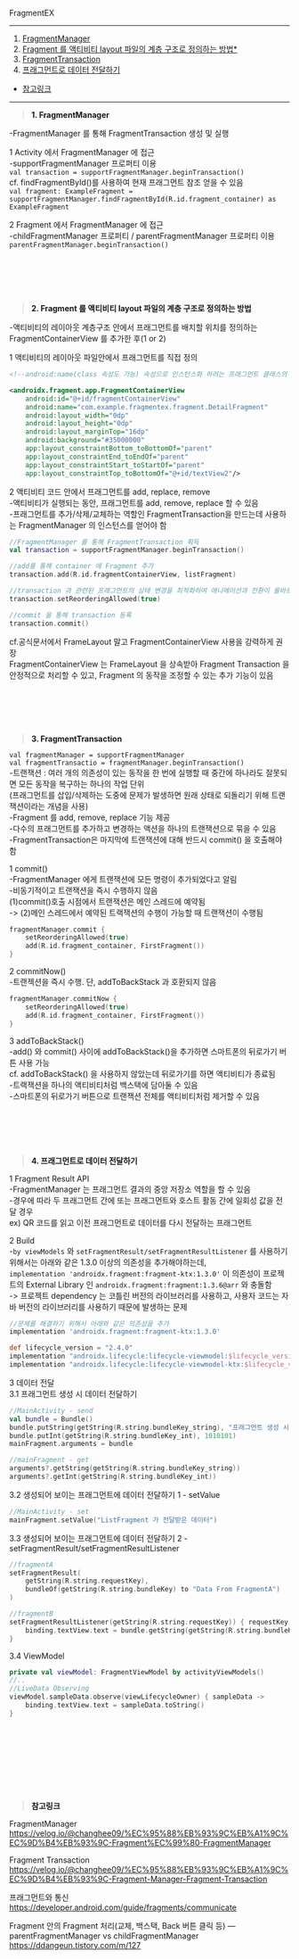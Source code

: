 FragmentEX

---
1. <a href = "#content1">FragmentManager</a></br>
2. <a href = "#content2">Fragment 를 액티비티 layout 파일의 계층 구조로 정의하는 방법*</a></br>
3. <a href = "#content3">FragmentTransaction</a></br>
4. <a href = "#content4">프래그먼트로 데이터 전달하기</a></br>
* <a href = "#ref">참고링크</a>
---
><a id = "content1">**1. FragmentManager**</a></br>

-FragmentManager 를 통해 FragmentTransaction 생성 및 실행</br>

1 Activity 에서 FragmentManager 에 접근</br>
-supportFragmentManager 프로퍼티 이용</br>
`val transaction = supportFragmentManager.beginTransaction()`</br>
cf. findFragmentById()를 사용하여 현재 프래그먼트 참조 얻을 수 있음</br>
`val fragment: ExampleFragment = supportFragmentManager.findFragmentById(R.id.fragment_container) as ExampleFragment`</br>

2 Fragment 에서 FragmentManager 에 접근</br>
-childFragmentManager 프로퍼티 / parentFragmentManager 프로퍼티 이용</br>
`parentFragmentManager.beginTransaction()`

<br></br>
<br></br>

><a id = "content2">**2. Fragment 를 액티비티 layout 파일의 계층 구조로 정의하는 방법**</a></br>

-액티비티의 레이아웃 계층구조 안에서 프래그먼트를 배치할 위치를 정의하는 FragmentContainerView 를 추가한 후(1 or 2)</br>

1 액티비티의 레이아웃 파일안에서 프래그먼트를 직접 정의</br>
```xml
<!--android:name(class 속성도 가능) 속성으로 인스턴스화 하려는 프래그먼트 클래스의 이름을 정의-->

<androidx.fragment.app.FragmentContainerView
    android:id="@+id/fragmentContainerView"
    android:name="com.example.fragmentex.fragment.DetailFragment"
    android:layout_width="0dp"
    android:layout_height="0dp"
    android:layout_marginTop="16dp"
    android:background="#35000000"
    app:layout_constraintBottom_toBottomOf="parent"
    app:layout_constraintEnd_toEndOf="parent"
    app:layout_constraintStart_toStartOf="parent"
    app:layout_constraintTop_toBottomOf="@+id/textView2"/>
```


2 액티비티 코드 안에서 프래그먼트를 add, replace, remove</br>
-액티비티가 실행되는 동안, 프래그먼트를 add, remove, replace 할 수 있음</br>
-프래그먼트를 추가/삭제/교체하는 역할인 FragmentTransaction을 만드는데 사용하는 FragmentManager 의 인스턴스를 얻어야 함</br>

```kotlin
//FragmentManager 를 통해 FragmentTransaction 획득
val transaction = supportFragmentManager.beginTransaction()

//add를 통해 container 에 Fragment 추가
transaction.add(R.id.fragmentContainerView, listFragment)

//transaction 과 관련된 프래그먼트의 상태 변경을 최적화하여 애니메이션과 전환이 올바르게 작동하도록 함
transaction.setReorderingAllowed(true)

//commit 을 통해 transaction 등록
transaction.commit()
```

cf.공식문서에서 FrameLayout 말고 FragmentContainerView 사용을 강력하게 권장</br>
FragmentContainerView 는 FrameLayout 을 상속받아 Fragment Transaction 을 안정적으로 처리할 수 있고, Fragment 의 동작을 조정할 수 있는 추가 기능이 있음</br>


<br></br>
<br></br>


><a id = "content3">**3. FragmentTransaction**</a></br>

`val fragmentManager = supportFragmentManager`</br>
`val fragmentTransactio = fragmentManager.beginTransaction()`</br>
-트랜잭션 : 여러 개의 의존성이 있는 동작을 한 번에 실행할 때 중간에 하나라도 잘못되면 모든 동작을 복구하는 하나의 작업 단위</br>
(프래그먼트를 삽입/삭제하는 도중에 문제가 발생하면 원래 상태로 되돌리기 위해 트랜잭션이라는 개념을 사용)</br>
-Fragment 를 add, remove, replace 기능 제공</br>
-다수의 프래그먼트를 추가하고 변경하는 액션을 하나의 트랜잭션으로 묶을 수 있음</br>
-FragmentTransaction은 마지막에 트랜잭션에 대해 반드시 commit() 을 호출해야 함</br>

1 commit()</br>
-FragmentManager 에게 트랜잭션에 모든 명령이 추가되었다고 알림</br>
-비동기적이고 트랜잭션을 즉시 수행하지 않음</br>
(1)commit()호출 시점에서 트랜잭션은 메인 스레드에 예약됨</br>
-> (2)메인 스레드에서 예약된 트랙잭션의 수행이 가능할 때 트랜잭션이 수행됨</br>
```kotlin
fragmentManager.commit {
    setReorderingAllowed(true)
    add(R.id.fragment_container, FirstFragment())
}
```
2 commitNow()</br>
-트랜젝션을 즉시 수행. 단, addToBackStack 과 호환되지 않음</br>
```kotlin
fragmentManager.commitNow {
    setReorderingAllowed(true)
    add(R.id.fragment_container, FirstFragment())
}
```

3 addToBackStack()</br>
-add() 와 commit() 사이에 addToBackStack()을 추가하면 스마트폰의 뒤로가기 버튼 사용 가능</br>
cf. addToBackStack() 을 사용하지 않았는데 뒤로가기를 하면 액티비티가 종료됨</br>
-트랙잭션을 하나의 액티비티처럼 백스택에 담아둘 수 있음</br>
-스마트폰의 뒤로가기 버튼으로 트랜잭션 전체를 액티비티처럼 제거할 수 있음</br>

<br></br>
<br></br>

><a id = "content4">**4. 프래그먼트로 데이터 전달하기**</a></br>

1 Fragment Result API</br>
-FragmentManager 는 프래그먼트 결과의 중앙 저장소 역할을 할 수 있음</br>
-경우에 따라 두 프래그먼트 간에 또는 프래그먼트와 호스트 활동 간에 일회성 값을 전달 경우</br>
ex) QR 코드를 읽고 이전 프래그먼트로 데이터를 다시 전달하는 프래그먼트</br>

2 Build</br>
-`by viewModels` 와 `setFragmentResult/setFragmentResultListener` 를 사용하기 위해서는 아래와 같은 1.3.0 이상의 의존성을 추가해야하는데,</br>
`implementation 'androidx.fragment:fragment-ktx:1.3.0'` 이 의존성이 프로젝트의 External Library 인 `androidx.fragment:fragment:1.3.6@arr` 와 충돌함</br>
-> 프로젝트 dependency 는 코틀린 버전의 라이브러리를 사용하고, 사용자 코드는 자바 버전의 라이브러리를 사용하기 때문에 발생하는 문제</br>

```groovy
//문제를 해결하기 위해서 아래와 같은 의존성을 추가
implementation 'androidx.fragment:fragment-ktx:1.3.0'

def lifecycle_version = "2.4.0"
implementation "androidx.lifecycle:lifecycle-viewmodel:$lifecycle_version"
implementation "androidx.lifecycle:lifecycle-viewmodel-ktx:$lifecycle_version"
```

3 데이터 전달</br>
3.1 프래그먼트 생성 시 데이터 전달하기</br>
```kotlin
//MainActivity - send
val bundle = Bundle()
bundle.putString(getString(R.string.bundleKey_string), "프래그먼트 생성 시 전달받은 데이터")
bundle.putInt(getString(R.string.bundleKey_int), 1010101)
mainFragment.arguments = bundle

//mainFragment - get
arguments?.getString(getString(R.string.bundleKey_string))
arguments?.getInt(getString(R.string.bundleKey_int))
```


3.2 생성되어 보이는 프래그먼트에 데이터 전달하기 1 - setValue</br>
```kotlin
//MainActivity - set
mainFragment.setValue("ListFragment 가 전달받은 데이터")
```


3.3 생성되어 보이는 프래그먼트에 데이터 전달하기 2 - setFragmentResult/setFragmentResultListener</br>
```kotlin
//fragmentA
setFragmentResult(
    getString(R.string.requestKey),
    bundleOf(getString(R.string.bundleKey) to "Data From FragmentA")
)

//fragmentB
setFragmentResultListener(getString(R.string.requestKey)) { requestKey, bundle ->
    binding.textView.text = bundle.getString(getString(R.string.bundleKey), "NULL")
}
```

3.4 ViewModel</br>
```kotlin
private val viewModel: FragmentViewModel by activityViewModels()
//..
//LiveData Observing
viewModel.sampleData.observe(viewLifecycleOwner) { sampleData ->
    binding.textView.text = sampleData.toString()
}
```


<br></br>
<br></br>
---

><a id = "ref">**참고링크**</a></br>

FragmentManager</br>
https://velog.io/@changhee09/%EC%95%88%EB%93%9C%EB%A1%9C%EC%9D%B4%EB%93%9C-Fragment%EC%99%80-FragmentManager</br>

Fragment Transaction</br>
https://velog.io/@changhee09/%EC%95%88%EB%93%9C%EB%A1%9C%EC%9D%B4%EB%93%9C-Fragment-Manager-Fragment-Transaction</br>

프래그먼트와 통신</br>
https://developer.android.com/guide/fragments/communicate</br>

Fragment 안의 Fragment 처리(교체, 백스택, Back 버튼 클릭 등) ― parentFragmentManager vs childFragmentManager</br>
https://ddangeun.tistory.com/m/127</br>


